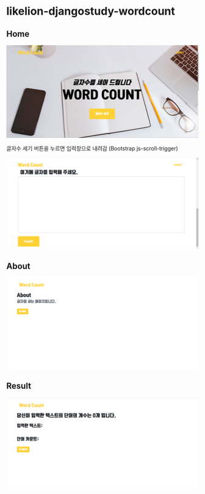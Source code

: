 # likelion-djangostudy-wordcount

## Home
<img src="/home.png"></img>

글자수 세기 버튼을 누르면 입력창으로 내려감
(Bootstrap js-scroll-trigger)

<img src="/home2.png"></img>

## About
<img src="/about.png"></img>

## Result
<img src="/result.png"></img>

